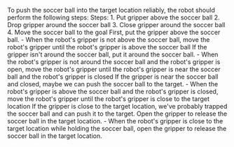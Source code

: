 To push the soccer ball into the target location reliably, the robot should perform the following steps:
    Steps:  1. Put gripper above the soccer ball  2. Drop gripper around the soccer ball  3. Close gripper around the soccer ball  4. Move the soccer ball to the goal
    First, put the gripper above the soccer ball.
    - When the robot's gripper is not above the soccer ball, move the robot's gripper until the robot's gripper is above the soccer ball
    If the gripper isn't around the soccer ball, put it around the soccer ball.
    - When the robot's gripper is not around the soccer ball and the robot's gripper is open, move the robot's gripper until the robot's gripper is near the soccer ball and the robot's gripper is closed
    If the gripper is near the soccer ball and closed, maybe we can push the soccer ball to the target.
    - When the robot's gripper is above the soccer ball and the robot's gripper is closed, move the robot's gripper until the robot's gripper is close to the target location
    If the gripper is close to the target location, we've probably trapped the soccer ball and can push it to the target. Open the gripper to release the soccer ball in the target location.
    - When the robot's gripper is close to the target location while holding the soccer ball, open the gripper to release the soccer ball in the target location.